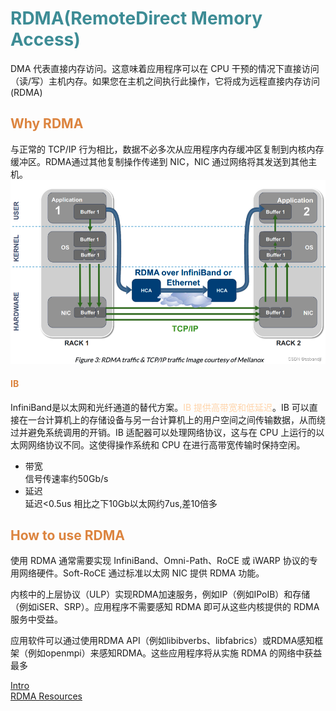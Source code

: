 # <font color="3d8c95">RDMA(RemoteDirect Memory Access)</font>
DMA 代表直接内存访问。这意味着应用程序可以在 CPU 干预的情况下直接访问（读/写）主机内存。如果您在主机之间执行此操作，它将成为远程直接内存访问 (RDMA)

## <font color="dc843f">Why RDMA</font>
与正常的 TCP/IP 行为相比，数据不必多次从应用程序内存缓冲区复制到内核内存缓冲区。RDMA通过其他复制操作传递到 NIC，NIC 通过网络将其发送到其他主机。
![alt text](rdma_vs_TCPIP.png)

#### <font color="dc843f">IB</font>
InfiniBand是以太网和光纤通道的替代方案。<font color="fed3a8">IB 提供高带宽和低延迟</font>。IB 可以直接在一台计算机上的存储设备与另一台计算机上的用户空间之间传输数据，从而绕过并避免系统调用的开销。IB 适配器可以处理网络协议，这与在 CPU 上运行的以太网网络协议不同。这使得操作系统和 CPU 在进行高带宽传输时保持空闲。
- 带宽  
信号传速率约50Gb/s
- 延迟  
延迟<0.5us 相比之下10Gb以太网约7us,差10倍多

## <font color="dc843f">How to use RDMA</font>
使用 RDMA 通常需要实现 InfiniBand、Omni-Path、RoCE 或 iWARP 协议的专用网络硬件。Soft-RoCE 通过标准以太网 NIC 提供 RDMA 功能。

内核中的上层协议（ULP）实现RDMA加速服务，例如IP（例如IPoIB）和存储（例如iSER、SRP）。应用程序不需要感知 RDMA 即可从这些内核提供的 RDMA 服务中受益。

应用软件可以通过使用RDMA API（例如libibverbs、libfabrics）或RDMA感知框架（例如openmpi）来感知RDMA。这些应用程序将从实施 RDMA 的网络中获益最多

[Intro](https://cloud.tencent.com/developer/article/2372479)  
[RDMA Resources](https://gist.github.com/aagontuk/705315c94eeaf657b3f35b011c233c19)

